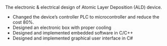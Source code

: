 The electronic & electrical design of Atomic Layer Deposition (ALD) device.
- Changed the device’s controller PLC to microcontroller and reduce the cost 80%.
- Designed an electronic box with proper cooling
- Designed and implemented embedded software in C/C++
- Designed and implemented graphical user interface in C#

